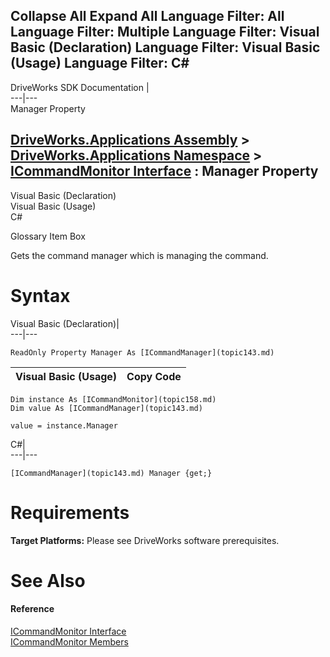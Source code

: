 Collapse All Expand All Language Filter: All  Language Filter: Multiple  Language Filter: Visual Basic (Declaration) Language Filter: Visual Basic (Usage) Language Filter: C#  
---  
DriveWorks SDK Documentation  |   
---|---  
Manager Property   
  
[DriveWorks.Applications Assembly](topic13.md) > [DriveWorks.Applications Namespace](topic16.md) > [ICommandMonitor Interface](topic158.md) : Manager Property  
---  
  
Visual Basic (Declaration)    
Visual Basic (Usage)    
C# 

Glossary Item Box

Gets the command manager which is managing the command. 

# Syntax

Visual Basic (Declaration)|   
---|---  
      
    
    ReadOnly Property Manager As [ICommandManager](topic143.md)  
  
Visual Basic (Usage)| Copy Code  
---|---  
      
    
    Dim instance As [ICommandMonitor](topic158.md)
    Dim value As [ICommandManager](topic143.md)
     
    value = instance.Manager  
  
C#|   
---|---  
      
    
    [ICommandManager](topic143.md) Manager {get;}  
  
# Requirements

**Target Platforms:** Please see DriveWorks software prerequisites.

# See Also

#### Reference

[ICommandMonitor Interface](topic158.md)   
[ICommandMonitor Members](topic159.md)


